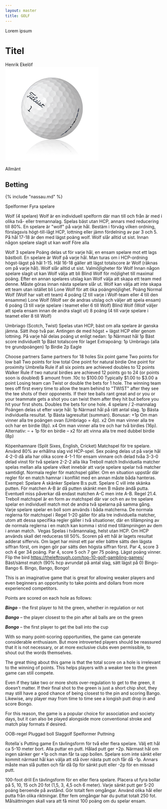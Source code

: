 ```yaml
---
layout: master
title: GOLF
---
```


<div class="page">
<div class="title">
<div class="xxx xxxTitle">
    Lorem ipsum
</div>
<h1>Titel</h1>
<div class="xxx xxxTitle">Henrik Ekelöf</div>
<img src="img/prov1.png" width="300" height="300">
</div>
</div>

<p class="xxx">Allmänt</p>

## Betting

<div class="content">

{% include "nassau.md" %}

</div>

Spelformer
Fyra spelare

Wolf (4 spelare)
Wolf är en individuell spelform där man till och från är med i olika två- eller tremannalag. Spelas bäst utan HCP, annars med reducering till 80%.
En spelare är "wolf" på varje hål. Bestäm i förväg vilken ordning, förslagsvis högt-till-lågt HCP, lottning eller jämn fördelning av par 3 och 5. På hål 17-18 är den med lägst poäng wolf.
Wolf slår alltid ut sist.
Innan någon spelare slagit ut kan wolf Före alla

Wolf
3 spelare
Poäng delas ut för varje hål, en ensam spelare mot ett lags bästboll.
En spelare är Wolf på varje hål. Man turas om i HCP-ordning högst-lägst på hål 1-15.
Hål 16-18 gäller att lägst totalscore är Wolf (räknas om på varje hål).
Wolf slår alltid ut sist.
Valmöjligheter för Wolf
Innan någon spelare slagit ut kan Wolf välja att bli Blind Wolf för möjlighet till maximal poäng.
Efter en annan spelares utslag kan Wolf välja att skapa ett team med denne. Måste göras innan nästa spelare slår ut. Wolf kan välja att inte skapa ett team utan istället bli Lone Wolf för att öka poängmöjlighet.
Poäng
Normal Wolf (Wolf har valt ett team)
4 poäng (2 till varje i Wolf-team eller 4 till den ensamme)
Lone Wolf (Wolf ser de andras utslag och väljer att spela ensam)
6 poäng (3 till varje spelare i teamet eller 6 till Wolf)
Blind Wolf (Wolf väljer att spela ensam innan de andra slagit ut)
8 poäng (4 till varje spelare i teamet eller 8 till Wolf)

Umbriago (Scotch, Twist)
Spelas utan HCP, bäst om alla spelare är ganska jämna. Sätt ihop två par. Antingen de med högst + lägst HCP eller genom lottning.
På varje hål delas poäng ut enligt nedan:
1p Närmast hål
1p Bäst score individuellt
1p Bäst totalscore för laget
Extrapoäng:
1p Umbriago (alla tre grundpoängen)
1p Birdie
2p Eagle

Choose partners
Same partners for 18 holes
Six point game
Two points for low ball
Two points for low total
One point for natural birdie
One point for proximity
Umbrella Rule if all six points are achieved doubles to 12 points 
Walker Rule if two natural birdies are achieved 12 points go to 24 (or points soon is doubled)
$ amount from .10c to $100.00
Typically $1.00 to $3.00 a point
Losing team can Twist or double the bets for 1 hole. The winning team tees off first every time to allow the team behind to "TWIST" after they see the tee shots of their opponents. If their tee balls rant great and or you or your teammate gets a shot you can twist them after they hit but before you hit your first shots. Doubles the bets for one hole.
4 spelare / 2-mannalag
Poängen delas ut efter varje hål:
1p Närmast hål på rätt antal slag.
1p Bästa individuella resultat.
1p Bästa lagresultat (summan).
Bonusar:
+1p Om man vinner alla tre poängen ovan (Umbriago = 4p).
x2 Om man vinner alla tre och har en birdie (8p).
x4 Om man vinner alla tre och har två birdies (16p).
Alternativ:
– + 1p för en birdie
– x2 för att vinna alla tre med dubbel birdie (8p)

Köpenhamnare (Split Sixes, English, Cricket)
Matchspel för tre spelare. Använd 80% av erhållna slag vid HCP-spel.
Sex poäng delas ut på varje hål
4-2-0 då alla har olika score
4-1-1 för ensam vinnare och delad tvåa
3-3-0 delad vinst för två spelare
2-2-2 alla lika
Treboll match
Individuella matcher spelas mellan alla spelare vilket innebär att varje spelare spelar två matcher samtidigt.
Normala regler för matchspel gäller. Om en situation uppstår där regler för en match hamnar i konflikt med en annan måste båda hanteras. Exempel: Spelare A skänker Spelare B:s putt. Spelare C vill inte skänka putten. För matchen A-B är då putten skänkt men B måste ändå putta. Eventuell miss påverkar då endast matchen A-C men inte A-B.
Regel 21.4. Treboll matchspel är en form av matchspel där var och en av tre spelare spelar en individuell match mot de andra två spelarna på samma gång. Varje spelare spelar en boll som används i båda matcherna. De normala reglerna för matchspel i Regel 1–20 gäller för alla tre individuella matcher, utom att dessa specifika regler gäller i två situationer, där en tillämpning av de normala reglerna i en match kan komma i strid med tillämpningen av dem i annan match. 
Vegas
Spelas i tvåmannalag, helst utan HCP. Om HCP används skall det reduceras till 50%.
Scoren på ett hål är lagets resultat adderat siffervis. Om laget har minst ett par eller bättre sätts den lägsta siffran först, om ingen gör par sätts den högsta siffran först.
Par 4, score 3 och 4 ger 34 poäng.
Par 4, score 5 och 7 ger 75 poäng.
Lägst poäng vinner.
Flip the bird
https://theleftrough.com/top-10-golf-gambling-games/
Bäst/sämst match (90% hcp avrundat på antal slag, sätt lägst på 0)
Bingo-Bango
6.&nbsp;Bingo, Bango, Bongo!</h3>

<p>This is an imaginative game that is great for allowing weaker players and even beginners an opportunity to take points and dollars from more experienced competitors.</p>
<p>Points are scored on each hole as follows:</p>
<p><strong><em>Bingo</em></strong>&nbsp;– the first player to hit the green, whether in regulation or not</p>
<p><strong><em>Bango</em></strong>&nbsp;– the player closest to the pin after all balls are on the green</p>
<p><strong><em>Bongo</em></strong>&nbsp;– the first player to get the ball into the cup</p>
<p>With so many point-scoring opportunities, the game can generate considerable enthusiasm. But more introverted players should be reassured that it is not necessary, or at more exclusive clubs even permissible, to shout out the words themselves.</p>
<p>The great thing about this game is that the total score on a hole is irrelevant to the winning of points. This helps players with a weaker tee to the green game can still compete.</p>
<p>Even if they take two or more shots over-regulation to get to the green, it doesn’t matter. If their final shot to the green is just a short chip shot, they may still have a good chance of being closest to the pin and scoring Bango. Likewise, any player may from time to time see a longish putt drop in and score Bongo.</p>
<p>For this reason, the game is a popular choice for association and society days, but it can also be played alongside more conventional stroke and match play formats if desired.</p>
OOB-regel
Pluggad boll
Slaggolf
Spelformer
Puttning

Rotella´s Putting game
En tävlingsform för två eller flera spelare.
Välj ett hål ca 5-10 meter bort. Alla puttar en putt. Hålad putt ger +2p. Närmast hål om ingen sänker ger +1p och man får ta upp bollen.
Spelare som inte sänkt eller kommit närmast hål kan välja att stå över nästa putt och får då -1p. Annars måste man slå putten och får då 0p för sänkt putt eller -2p för en missad putt.

100-foot drill
En tävlingsform för en eller flera spelare.
Placera ut fyra bollar på 5, 10, 15 och 20 fot (1,5, 3, 4,5 och 6 meter). Varje sänkt putt ger 5-20 poäng beroende på avstånd.
Gör totalt fem omgångar. Använd olika hål eller putta från olika riktningar.
Efter fem omgångar har du puttat totalt 250 fot. Målsättningen skall vara att få minst 100 poäng om du spelar ensam.
